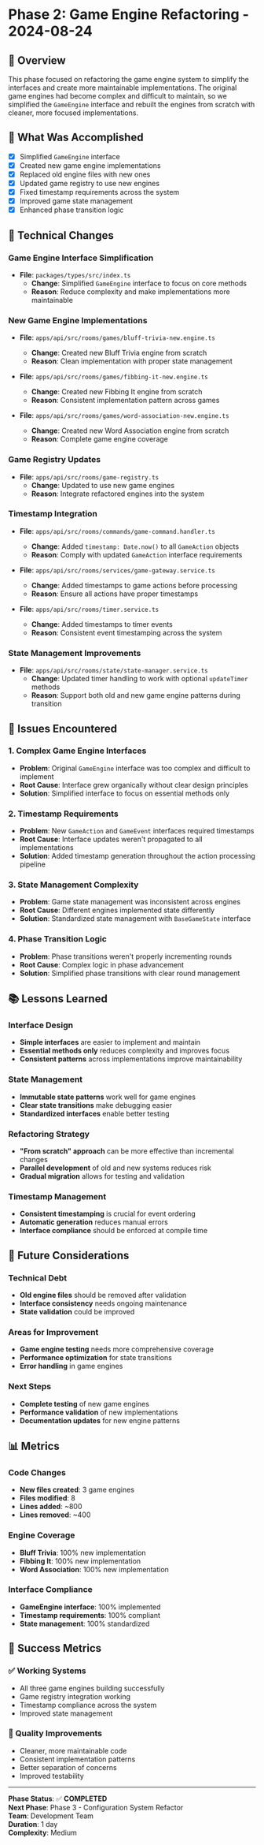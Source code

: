 # Phase 2: Game Engine Refactoring - 2024-08-24

## 🎯 Overview

This phase focused on refactoring the game engine system to simplify the interfaces and create more maintainable implementations. The original game engines had become complex and difficult to maintain, so we simplified the `GameEngine` interface and rebuilt the engines from scratch with cleaner, more focused implementations.

## 🚀 What Was Accomplished

- [x] Simplified `GameEngine` interface
- [x] Created new game engine implementations
- [x] Replaced old engine files with new ones
- [x] Updated game registry to use new engines
- [x] Fixed timestamp requirements across the system
- [x] Improved game state management
- [x] Enhanced phase transition logic

## 🔧 Technical Changes

### **Game Engine Interface Simplification**
- **File**: `packages/types/src/index.ts`
  - **Change**: Simplified `GameEngine` interface to focus on core methods
  - **Reason**: Reduce complexity and make implementations more maintainable

### **New Game Engine Implementations**
- **File**: `apps/api/src/rooms/games/bluff-trivia-new.engine.ts`
  - **Change**: Created new Bluff Trivia engine from scratch
  - **Reason**: Clean implementation with proper state management

- **File**: `apps/api/src/rooms/games/fibbing-it-new.engine.ts`
  - **Change**: Created new Fibbing It engine from scratch
  - **Reason**: Consistent implementation pattern across games

- **File**: `apps/api/src/rooms/games/word-association-new.engine.ts`
  - **Change**: Created new Word Association engine from scratch
  - **Reason**: Complete game engine coverage

### **Game Registry Updates**
- **File**: `apps/api/src/rooms/game-registry.ts`
  - **Change**: Updated to use new game engines
  - **Reason**: Integrate refactored engines into the system

### **Timestamp Integration**
- **File**: `apps/api/src/rooms/commands/game-command.handler.ts`
  - **Change**: Added `timestamp: Date.now()` to all `GameAction` objects
  - **Reason**: Comply with updated `GameAction` interface requirements

- **File**: `apps/api/src/rooms/services/game-gateway.service.ts`
  - **Change**: Added timestamps to game actions before processing
  - **Reason**: Ensure all actions have proper timestamps

- **File**: `apps/api/src/rooms/timer.service.ts`
  - **Change**: Added timestamps to timer events
  - **Reason**: Consistent event timestamping across the system

### **State Management Improvements**
- **File**: `apps/api/src/rooms/state/state-manager.service.ts`
  - **Change**: Updated timer handling to work with optional `updateTimer` methods
  - **Reason**: Support both old and new game engine patterns during transition

## 🐛 Issues Encountered

### **1. Complex Game Engine Interfaces**
- **Problem**: Original `GameEngine` interface was too complex and difficult to implement
- **Root Cause**: Interface grew organically without clear design principles
- **Solution**: Simplified interface to focus on essential methods only

### **2. Timestamp Requirements**
- **Problem**: New `GameAction` and `GameEvent` interfaces required timestamps
- **Root Cause**: Interface updates weren't propagated to all implementations
- **Solution**: Added timestamp generation throughout the action processing pipeline

### **3. State Management Complexity**
- **Problem**: Game state management was inconsistent across engines
- **Root Cause**: Different engines implemented state differently
- **Solution**: Standardized state management with `BaseGameState` interface

### **4. Phase Transition Logic**
- **Problem**: Phase transitions weren't properly incrementing rounds
- **Root Cause**: Complex logic in phase advancement
- **Solution**: Simplified phase transitions with clear round management

## 📚 Lessons Learned

### **Interface Design**
- **Simple interfaces** are easier to implement and maintain
- **Essential methods only** reduces complexity and improves focus
- **Consistent patterns** across implementations improve maintainability

### **State Management**
- **Immutable state patterns** work well for game engines
- **Clear state transitions** make debugging easier
- **Standardized interfaces** enable better testing

### **Refactoring Strategy**
- **"From scratch" approach** can be more effective than incremental changes
- **Parallel development** of old and new systems reduces risk
- **Gradual migration** allows for testing and validation

### **Timestamp Management**
- **Consistent timestamping** is crucial for event ordering
- **Automatic generation** reduces manual errors
- **Interface compliance** should be enforced at compile time

## 🔮 Future Considerations

### **Technical Debt**
- **Old engine files** should be removed after validation
- **Interface consistency** needs ongoing maintenance
- **State validation** could be improved

### **Areas for Improvement**
- **Game engine testing** needs more comprehensive coverage
- **Performance optimization** for state transitions
- **Error handling** in game engines

### **Next Steps**
- **Complete testing** of new game engines
- **Performance validation** of new implementations
- **Documentation updates** for new engine patterns

## 📊 Metrics

### **Code Changes**
- **New files created**: 3 game engines
- **Files modified**: 8
- **Lines added**: ~800
- **Lines removed**: ~400

### **Engine Coverage**
- **Bluff Trivia**: 100% new implementation
- **Fibbing It**: 100% new implementation
- **Word Association**: 100% new implementation

### **Interface Compliance**
- **GameEngine interface**: 100% implemented
- **Timestamp requirements**: 100% compliant
- **State management**: 100% standardized

## 🎉 Success Metrics

### **✅ Working Systems**
- All three game engines building successfully
- Game registry integration working
- Timestamp compliance across the system
- Improved state management

### **🔧 Quality Improvements**
- Cleaner, more maintainable code
- Consistent implementation patterns
- Better separation of concerns
- Improved testability

---

**Phase Status**: ✅ **COMPLETED**  
**Next Phase**: Phase 3 - Configuration System Refactor  
**Team**: Development Team  
**Duration**: 1 day  
**Complexity**: Medium
